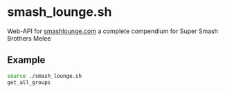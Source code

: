 # smash_lounge.sh
Web-API for [smashlounge.com](http://smashlounge.com) a complete compendium for Super Smash Brothers Melee

## Example
```bash
source ./smash_lounge.sh
get_all_groups
```
